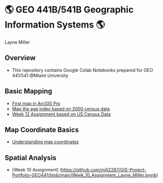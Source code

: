 # :earth_americas: GEO 441B/541B Geographic Information Systems :earth_americas:

Layne Miller

## Overview
- This repository contains Google Colab Notebooks prepared for GEO 441/541 @Miami University

## Basic Mapping

- [First map in ArcGIS Pro](Week_2_Assignment_Layne_Miller.ipynb)
- [Map the age index based on 2000 census data](Week_5_Assignment_Layne_Miller.ipynb)
- [Week 12 Assignment based on US Census Data](https://github.com/mill2287/GIS-Project-Portfolio-GEO441/blob/053b2638eb2a1112e21ceaad445b7517f17e945a/Week_12_Assignment_Layne_Miller.ipynb)
## Map Coordinate Basics

- [Understanding map coordinates](Week_3_Assignment_Layne_Miller.ipynb)

## Spatial Analysis

- [Week 10 Assignment] (https://github.com/mill2287/GIS-Project-Portfolio-GEO441/blob/main/Week_10_Assignment_Layne_Miller.ipynb)
